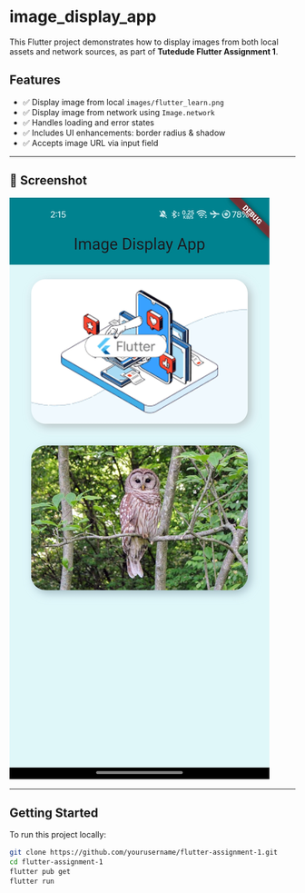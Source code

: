 # image_display_app

This Flutter project demonstrates how to display images from both local assets and network sources, as part of **Tutedude Flutter Assignment 1**.

## Features

- ✅ Display image from local `images/flutter_learn.png`
- ✅ Display image from network using `Image.network`
- ✅ Handles loading and error states
- ✅ Includes UI enhancements: border radius & shadow
- ✅ Accepts image URL via input field

---

## 📱 Screenshot

![App Preview](screenshots/app_preview.jpg)

---

## Getting Started

To run this project locally:

```bash
git clone https://github.com/yourusername/flutter-assignment-1.git
cd flutter-assignment-1
flutter pub get
flutter run
